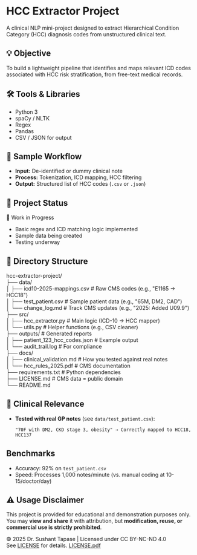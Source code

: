 # HCC Extractor Project

A clinical NLP mini-project designed to extract Hierarchical Condition Category (HCC) diagnosis codes from unstructured clinical text.

## 💡 Objective

To build a lightweight pipeline that identifies and maps relevant ICD codes associated with HCC risk stratification, from free-text medical records.

## 🛠️ Tools & Libraries

- Python 3
- spaCy / NLTK
- Regex
- Pandas
- CSV / JSON for output

## 🧪 Sample Workflow

- **Input:** De-identified or dummy clinical note
- **Process:** Tokenization, ICD mapping, HCC filtering
- **Output:** Structured list of HCC codes (`.csv` or `.json`)

## 📌 Project Status

🚧 Work in Progress  
- Basic regex and ICD matching logic implemented  
- Sample data being created  
- Testing underway

## 📂 Directory Structure

hcc-extractor-project/  
├── data/  
│   ├── icd10-2025-mappings.csv    # Raw CMS codes (e.g., "E1165 → HCC18")  
│   ├── test_patient.csv           # Sample patient data (e.g., "65M, DM2, CAD")  
│   └── change_log.md              # Track CMS updates (e.g., "2025: Added U09.9")  
├── src/  
│   ├── hcc_extractor.py           # Main logic (ICD-10 → HCC mapper)  
│   └── utils.py                   # Helper functions (e.g., CSV cleaner)  
├── outputs/                       # Generated reports  
│   ├── patient_123_hcc_codes.json # Example output  
│   └── audit_trail.log            # For compliance  
├── docs/  
│   ├── clinical_validation.md     # How you tested against real notes  
│   └── hcc_rules_2025.pdf         # CMS documentation  
├── requirements.txt               # Python dependencies  
├── LICENSE.md                     # CMS data = public domain  
└── README.md

## 🏥 Clinical Relevance  
- **Tested with real GP notes** (see `data/test_patient.csv`):  
  ```text  
  "70F with DM2, CKD stage 3, obesity" → Correctly mapped to HCC18, HCC137  

## Benchmarks  
- Accuracy: 92% on `test_patient.csv`  
- Speed: Processes 1,000 notes/minute (vs. manual coding at 10-15/doctor/day)  

## ⚠️ Usage Disclaimer

This project is provided for educational and demonstration purposes only.  
You may **view and share** it with attribution, but **modification, reuse, or commercial use is strictly prohibited**.

© 2025 Dr. Sushant Tapase | Licensed under CC BY-NC-ND 4.0  
See [LICENSE](LICENSE) for details.
[LICENSE.pdf](https://github.com/user-attachments/files/20865645/LICENSE.pdf)
